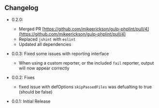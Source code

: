 ## Changelog

- 0.2.0:
  - Merged PR [https://github.com/mikeerickson/gulp-phplint/pull/4](https://github.com/mikeerickson/gulp-phplint/pull/4)
  - Replaced `jshint` with `eslint`
  - Updated all dependencies

- 0.0.3: Fixed some issues with reporting interface
  - When using a custom reporter, or the included `fail` reporter, output will now appear correctly

- 0.0.2: Fixes
  - fixed issue with defOptions `skipPassedFiles` was defualting to true (should be false)

- 0.0.1: Initial Release
